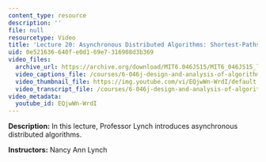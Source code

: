 ```yaml
---
content_type: resource
description: ''
file: null
resourcetype: Video
title: 'Lecture 20: Asynchronous Distributed Algorithms: Shortest-Paths Spanning Trees'
uid: 0e521636-640f-e0d1-69e7-316908d3b369
video_files:
  archive_url: https://archive.org/download/MIT6.046JS15/MIT6_046JS15_lec20_300k.mp4
  video_captions_file: /courses/6-046j-design-and-analysis-of-algorithms-spring-2015/b2bac6870a8d5213b02e221a4e03f404_EQjwWn-WrdI.vtt
  video_thumbnail_file: https://img.youtube.com/vi/EQjwWn-WrdI/default.jpg
  video_transcript_file: /courses/6-046j-design-and-analysis-of-algorithms-spring-2015/c30f74842b562bc088effca6c0a78c2d_EQjwWn-WrdI.pdf
video_metadata:
  youtube_id: EQjwWn-WrdI
---
```


**Description:** In this lecture, Professor Lynch introduces asynchronous distributed algorithms.

**Instructors:** Nancy Ann Lynch